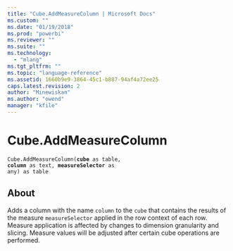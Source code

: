 ```yaml
---
title: "Cube.AddMeasureColumn | Microsoft Docs"
ms.custom: ""
ms.date: "01/19/2018"
ms.prod: "powerbi"
ms.reviewer: ""
ms.suite: ""
ms.technology: 
  - "mlang"
ms.tgt_pltfrm: ""
ms.topic: "language-reference"
ms.assetid: 1660b9e9-3864-45c1-b887-94af4a72ee25
caps.latest.revision: 2
author: "Minewiskan"
ms.author: "owend"
manager: "kfile"
---
```

# Cube.AddMeasureColumn
<code>Cube.AddMeasureColumn(**cube** as table, **column** as text, **measureSelector** as any) as table</code>

## About
Adds a column with the name <code>column</code> to the <code>cube</code> that contains the results of the measure <code>measureSelector</code> applied in the row context of each row. Measure application is affected by changes to dimension granularity and slicing. Measure values will be adjusted after certain cube operations are performed.